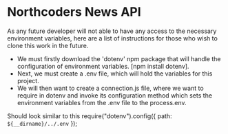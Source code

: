 # Northcoders News API

As any future developer will not able to have any access to the necessary environment variables, here are a list of instructions for those who wish to clone this work in the future.

- We must firstly download the 'dotenv' npm package that will handle the configuration of environment variables. [npm install dotenv].
- Next, we must create a .env file, which will hold the variables for this project. 
- We will then want to create a connection.js file, where we want to require in dotenv and invoke its configuration method which sets the environment variables from the .env file to the process.env.

Should look similar to this
require("dotenv").config({ path: `${__dirname}/../.env` });



